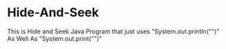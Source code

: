 # Hide-And-Seek
This is Hide and Seek Java Program that just uses "System.out.println("")" As Well As "System.out.print("")"
